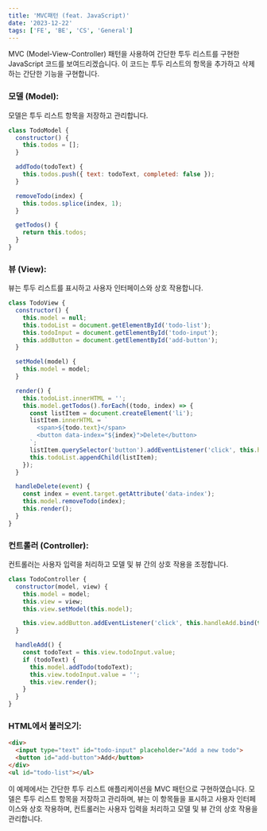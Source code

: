 ```yaml
---
title: 'MVC패턴 (feat. JavaScript)'
date: '2023-12-22'
tags: ['FE', 'BE', 'CS', 'General']
---
```


MVC (Model-View-Controller) 패턴을 사용하여 간단한 투두 리스트를 구현한 JavaScript 코드를 보여드리겠습니다. 이 코드는 투두 리스트의 항목을 추가하고 삭제하는 간단한 기능을 구현합니다.

### **모델 (Model):**
모델은 투두 리스트 항목을 저장하고 관리합니다.

```javascript
class TodoModel {
  constructor() {
    this.todos = [];
  }

  addTodo(todoText) {
    this.todos.push({ text: todoText, completed: false });
  }

  removeTodo(index) {
    this.todos.splice(index, 1);
  }

  getTodos() {
    return this.todos;
  }
}
```

### **뷰 (View):**
뷰는 투두 리스트를 표시하고 사용자 인터페이스와 상호 작용합니다.

```javascript
class TodoView {
  constructor() {
    this.model = null;
    this.todoList = document.getElementById('todo-list');
    this.todoInput = document.getElementById('todo-input');
    this.addButton = document.getElementById('add-button');
  }

  setModel(model) {
    this.model = model;
  }

  render() {
    this.todoList.innerHTML = '';
    this.model.getTodos().forEach((todo, index) => {
      const listItem = document.createElement('li');
      listItem.innerHTML = `
        <span>${todo.text}</span>
        <button data-index="${index}">Delete</button>
      `;
      listItem.querySelector('button').addEventListener('click', this.handleDelete.bind(this));
      this.todoList.appendChild(listItem);
    });
  }

  handleDelete(event) {
    const index = event.target.getAttribute('data-index');
    this.model.removeTodo(index);
    this.render();
  }
}
```

### **컨트롤러 (Controller):**
컨트롤러는 사용자 입력을 처리하고 모델 및 뷰 간의 상호 작용을 조정합니다.

```javascript
class TodoController {
  constructor(model, view) {
    this.model = model;
    this.view = view;
    this.view.setModel(this.model);

    this.view.addButton.addEventListener('click', this.handleAdd.bind(this));
  }

  handleAdd() {
    const todoText = this.view.todoInput.value;
    if (todoText) {
      this.model.addTodo(todoText);
      this.view.todoInput.value = '';
      this.view.render();
    }
  }
}
```

### HTML에서 불러오기:

```html
<div>
  <input type="text" id="todo-input" placeholder="Add a new todo">
  <button id="add-button">Add</button>
</div>
<ul id="todo-list"></ul>
```

이 예제에서는 간단한 투두 리스트 애플리케이션을 MVC 패턴으로 구현하였습니다. 모델은 투두 리스트 항목을 저장하고 관리하며, 뷰는 이 항목들을 표시하고 사용자 인터페이스와 상호 작용하며, 컨트롤러는 사용자 입력을 처리하고 모델 및 뷰 간의 상호 작용을 관리합니다.